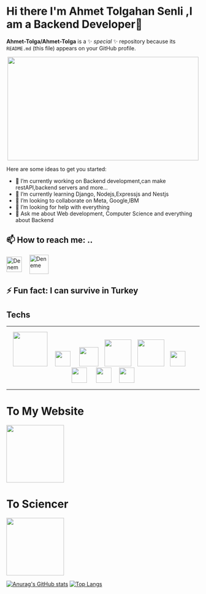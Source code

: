 # Hi there I'm Ahmet Tolgahan Senli ,I am a Backend Developer👋


**Ahmet-Tolga/Ahmet-Tolga** is a ✨ _special_ ✨ repository because its `README.md` (this file) appears on your GitHub profile.
<div align="center">
    <img src="https://user-images.githubusercontent.com/103315343/234244774-43a630d3-f848-4158-84d2-2d561a1e7847.gif" width="498" height="270" />
    </br>
</div>

Here are some ideas to get you started:

- 🔭 I’m currently working on Backend development,can make restAPI,backend servers and more...
- 🌱 I’m currently learning Django, Nodejs,Expressjs and Nestjs
- 👯 I’m looking to collaborate on  Meta, Google,IBM
- 🤔 I’m looking for help with everything
- 💬 Ask me about Web development, Computer Science and everything about Backend
## 📫 How to reach me: ..
<div style="display: flex; align-items: center;">
    <a href="https://github.com/Ahmet-Tolga/Ahmet-Tolga/" target="_blank">
        <img src="https://user-images.githubusercontent.com/103315343/230851341-79ebfed0-055e-4cef-a7e7-e428442d24e7.png" alt="Deneme" width="40" height="40">
    </a>
    &nbsp;&nbsp;&nbsp;&nbsp;&nbsp;
    <a href="https://www.linkedin.com/in/ahmet-tolgahan-%C5%9Fenli-764113278/" target="_blank">
        <img src="https://avatars.mds.yandex.net/i?id=9337f1322be182bf4dca70af7b421f536be9b9f3-8497423-images-thumbs&n=13g" alt="Deneme" width="50" height="50">
    </a>
</div>


## ⚡ Fun fact: I can survive in Turkey

## Techs

<hr>
<div align="center" ><img src="https://d3mxt5v3yxgcsr.cloudfront.net/courses/10756/course_10756_image.png" width="90" heigth="90">&nbsp;&nbsp;&nbsp;&nbsp;&nbsp;<img src="https://avatars.mds.yandex.net/i?id=fca1e6086231eb9e54b4e0162622b9387225330d-8185493-images-thumbs&n=13" width="40" heigth="40">&nbsp;&nbsp;&nbsp;&nbsp;&nbsp;&nbsp;<img src="https://1.bp.blogspot.com/-9F9bIYdVMeA/WuHWRc2dkKI/AAAAAAAAAWA/Wx9aHNxG2jktPCbx6dmtAeM0RqyMWrLDQCEwYBhgL/s320/nodejs-logo.png" width="50" heigth="50">&nbsp;&nbsp;&nbsp;&nbsp;<img src="https://bs-uploads.toptal.io/blackfish-uploads/components/skill_page/content/logo_file/logo/195562/express_js-161052138fa79136c0474521906b55e2.png" width="70" heigth="45">&nbsp;&nbsp;&nbsp;&nbsp;<img src="https://avatars.mds.yandex.net/i?id=91464e90dae9b45698deca03ce332da4935995be-10906504-images-thumbs&n=13" width="70" heigth="45">&nbsp;&nbsp;&nbsp;&nbsp;<img src="https://upload.wikimedia.org/wikipedia/commons/thumb/1/18/ISO_C%2B%2B_Logo.svg/1200px-ISO_C%2B%2B_Logo.svg.png" width="40" heigth="40">&nbsp;&nbsp;&nbsp;&nbsp;&nbsp;<img src="https://user-images.githubusercontent.com/103315343/230853697-97420ad5-d785-4a87-a0a1-73dcd95df02d.png" width="40" heigth="40">&nbsp;&nbsp;&nbsp;&nbsp;&nbsp;&nbsp;<img src="https://user-images.githubusercontent.com/103315343/230855039-63939e16-2145-46aa-9cfc-013c2aa1035f.png" width="40" heigth="40">&nbsp;&nbsp;&nbsp;&nbsp;&nbsp;<img src="https://images-wixmp-ed30a86b8c4ca887773594c2.wixmp.com/f/217d5ea0-623d-40b1-9b31-027b904a5f15/dccudp7-3a29ffd5-4e85-4123-88cc-4e948bedd7c1.png/v1/fill/w_512,h_512,strp/honeycomb_icon_pycharm_by_mauriliosm_dccudp7-fullview.png?token=eyJ0eXAiOiJKV1QiLCJhbGciOiJIUzI1NiJ9.eyJzdWIiOiJ1cm46YXBwOjdlMGQxODg5ODIyNjQzNzNhNWYwZDQxNWVhMGQyNmUwIiwiaXNzIjoidXJuOmFwcDo3ZTBkMTg4OTgyMjY0MzczYTVmMGQ0MTVlYTBkMjZlMCIsIm9iaiI6W1t7ImhlaWdodCI6Ijw9NTEyIiwicGF0aCI6IlwvZlwvMjE3ZDVlYTAtNjIzZC00MGIxLTliMzEtMDI3YjkwNGE1ZjE1XC9kY2N1ZHA3LTNhMjlmZmQ1LTRlODUtNDEyMy04OGNjLTRlOTQ4YmVkZDdjMS5wbmciLCJ3aWR0aCI6Ijw9NTEyIn1dXSwiYXVkIjpbInVybjpzZXJ2aWNlOmltYWdlLm9wZXJhdGlvbnMiXX0.8m13Ix9vFqKMv4e8HDJ8t4aVjP1dgqSSw9Uh4pIiBdE" width="40" heigth="40"></div>
<hr>
<div>
<div>
<h1>To My Website</h1>
<img src="https://user-images.githubusercontent.com/103315343/233432848-d2013d7a-40a5-47aa-a6b4-339a897a31fd.png" width="150" heigth="150"/></div>
<div>
<h1>To Sciencer</h1><img src="https://user-images.githubusercontent.com/103315343/233787952-d75e594a-a65a-4246-ab76-8e7ef5745719.png" width="150" heigth="150"/></div></div>



[![Anurag's GitHub stats](https://github-readme-stats.vercel.app/api?username=ahmet-tolga)](https://github.com/ahmet-tolga/github-readme-stats)
[![Top Langs](https://github-readme-stats.vercel.app/api/top-langs/?username=ahmet-tolga)](https://github.com/ahmet-tolga/github-readme-stats)

